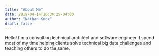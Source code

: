 ```yaml
---
title: "About Me"
date: 2019-04-14T16:30:29-04:00
author: "Nathan Knox"
draft: false
---
```

Hello! I'm a consulting technical architect and software engineer. I spend
most of my time helping clients solve technical big data challenges and
teaching others to do the same.
